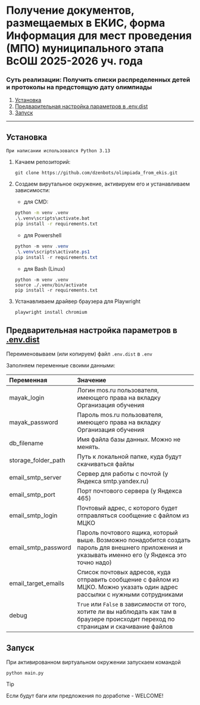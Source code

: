 # Получение документов, размещаемых в ЕКИС, форма Информация для мест проведения (МПО) муниципального этапа ВсОШ 2025-2026 уч. года

### Суть реализации: Получить списки распределенных детей и протоколы на предстоящую дату олимпиады

1. [Установка](#установка)
2. [Предварительная настройка параметров в .env.dist](#предварительная-настройка)
3. [Запуск](#запуск)

---

## Установка

    При написании использовался Python 3.13

1. Качаем репозиторий:
    ```shell
    git clone https://github.com/dzenbots/olimpiada_from_ekis.git
    ```
2. Создаем вирутальное окружение, активируем его и устанавливаем зависимости:

    - для CMD:
    ```cmd
    python -m venv .venv
    .\.venv\scripts\activate.bat
    pip install -r requirements.txt
    ```
    - для Powershell
    ```powershell
    python -m venv .venv
    .\.venv\scripts\activate.ps1
    pip install -r requirements.txt
    ```
    - для Bash (Linux)
    ```shell
    python -m venv .venv
    source ./.venv/bin/activate
    pip install -r requirements.txt
    ```

3. Устанавливаем драйвер браузера для Playwright

    ```shell
    playwright install chromium
    ```

## Предварительная настройка параметров в [.env.dist](.env.dist)

Переименовываем (или копируем) файл `.env.dist` в `.env`

Заполняем переменные своими данными:

| Переменная          | Значение                                                                                                                                            |
|:--------------------|:----------------------------------------------------------------------------------------------------------------------------------------------------|
| mayak_login         | Логин mos.ru пользователя, имеющего права на вкладку Организация обучения                                                                           | 
| mayak_password      | Пароль mos.ru пользователя, имеющего права на вкладку Организация обучения                                                                          |
| db_filename         | Имя файла базы данных. Можно не менять.                                                                                                             |
| storage_folder_path | Путь к локальной папке, куда будут скачиваться файлы                                                                             |
| email_smtp_server   | Сервер для работы с почтой (у Яндекса smtp.yandex.ru)                                                                                               |
| email_smtp_port     | Порт почтового сервера (у Яндекса 465)                                                                                                              |
| email_smtp_login    | Почтовый адрес, с которого будет отправляться сообщение с файлом из МЦКО                                                                            |
| email_smtp_password | Пароль почтового ящика, который выше. Возможно понадобится создать пароль для внешнего приложения и указывать именно его (у Яндекса это точно надо) |
| email_target_emails | Список почтовых адресов, куда отправить сообщение с файлом из МЦКО. Можно указать один адрес рассылки с нужными сотрудниками                        |
| debug               | `True` или `False` в зависимости от того, хотите ли вы наблюдать как там в браузере происходит переход по страницам и скачивание файлов             |

## Запуск

При активированном виртуальном окружении запускаем командой

```shell
python main.py
```

> [!TIP]
> Если будут баги или предложения по доработке - WELCOME!

